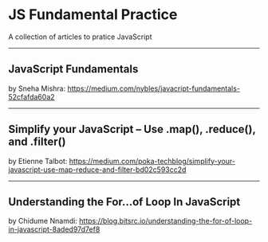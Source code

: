# JS Fundamental Practice

A collection of articles to pratice JavaScript

---

## JavaScript Fundamentals
by Sneha Mishra: https://medium.com/nybles/javacript-fundamentals-52cfafda60a2

---

## Simplify your JavaScript – Use .map(), .reduce(), and .filter()
by Etienne Talbot: https://medium.com/poka-techblog/simplify-your-javascript-use-map-reduce-and-filter-bd02c593cc2d

---

## Understanding the For…of Loop In JavaScript
by Chidume Nnamdi: https://blog.bitsrc.io/understanding-the-for-of-loop-in-javascript-8aded97d7ef8